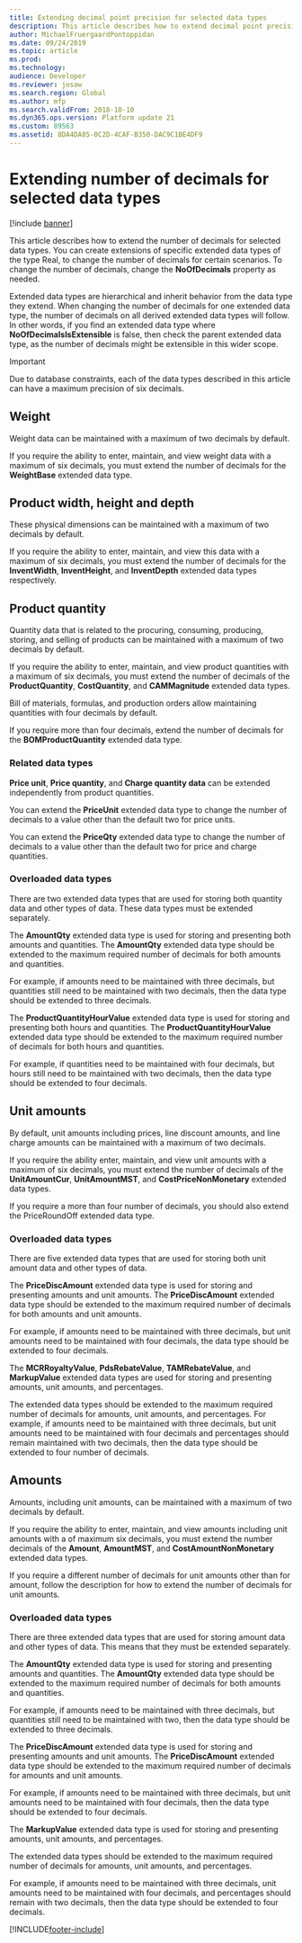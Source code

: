 ```yaml
---
title: Extending decimal point precision for selected data types
description: This article describes how to extend decimal point precision for selected data types.
author: MichaelFruergaardPontoppidan
ms.date: 09/24/2019
ms.topic: article
ms.prod: 
ms.technology: 
audience: Developer
ms.reviewer: josaw
ms.search.region: Global
ms.author: mfp
ms.search.validFrom: 2018-10-10
ms.dyn365.ops.version: Platform update 21
ms.custom: 89563
ms.assetid: 8DA4DA85-0C2D-4CAF-B350-DAC9C1BE4DF9
---
```


# Extending number of decimals for selected data types

[!include [banner](../includes/banner.md)]

This article describes how to extend the number of decimals for selected data types. You can create extensions of specific extended data types of the type Real, to change the number of decimals for certain scenarios. To change the number of decimals, change the **NoOfDecimals** property as needed.

Extended data types are hierarchical and inherit behavior from the data type they extend. When changing the number of decimals for one extended data type, the number of decimals on all derived extended data types will follow. In other words, if you find an extended data type where **NoOfDecimalsIsExtensible** is false, then check the parent extended data type, as the number of decimals might be extensible in this wider scope.

> [!IMPORTANT]
> Due to database constraints, each of the data types described in this article can have a maximum precision of six decimals.

## Weight

Weight data can be maintained with a maximum of two decimals by default.

If you require the ability to enter, maintain, and view weight data with a maximum of six decimals, you must extend the number of decimals for the **WeightBase** extended data type.

## Product width, height and depth

These physical dimensions can be maintained with a maximum of two decimals by default.

If you require the ability to enter, maintain, and view this data with a maximum of six decimals, you must extend the number of decimals for the **InventWidth**, **InventHeight**, and **InventDepth** extended data types respectively.

## Product quantity

Quantity data that is related to the procuring, consuming, producing, storing, and selling of products can be maintained with a maximum of two decimals by default.

If you require the ability to enter, maintain, and view product quantities with a maximum of six decimals, you must extend the number of decimals of the **ProductQuantity**, **CostQuantity**, and **CAMMagnitude** extended data types.

Bill of materials, formulas, and production orders allow maintaining quantities with four decimals by default.

If you require more than four decimals, extend the number of decimals for the **BOMProductQuantity** extended data type.

### Related data types

**Price unit**, **Price quantity**, and **Charge quantity data** can be extended independently from product quantities.

You can extend the **PriceUnit** extended data type to change the number of decimals to a value other than the default two for price units.

You can extend the **PriceQty** extended data type to change the number of decimals to a value other than the default two for price and charge quantities.

### Overloaded data types

There are two extended data types that are used for storing both quantity data and other types of data. These data types must be extended separately.

The **AmountQty** extended data type is used for storing and presenting both amounts and quantities. The **AmountQty** extended data type should be extended to the maximum required number of decimals for both amounts and quantities.

For example, if amounts need to be maintained with three decimals, but quantities still need to be maintained with two decimals, then the data type should be extended to three decimals.

The **ProductQuantityHourValue** extended data type is used for storing and presenting both hours and quantities. The **ProductQuantityHourValue** extended data type should be extended to the maximum required number of decimals for both hours and quantities.

For example, if quantities need to be maintained with four decimals, but hours still need to be maintained with two decimals, then the data type should be extended to four decimals.

## Unit amounts

By default, unit amounts including prices, line discount amounts, and line charge amounts can be maintained with a maximum of two decimals.

If you require the ability enter, maintain, and view unit amounts with a maximum of six decimals, you must extend the number of decimals of the **UnitAmountCur**, **UnitAmountMST**, and **CostPriceNonMonetary** extended data types.

If you require a more than four number of decimals, you should also extend the PriceRoundOff extended data type.

### Overloaded data types

There are five extended data types that are used for storing both unit amount data and other types of data.

The **PriceDiscAmount** extended data type is used for storing and presenting amounts and unit amounts. The **PriceDiscAmount** extended data type should be extended to the maximum required number of decimals for both amounts and unit amounts.

For example, if amounts need to be maintained with three decimals, but unit amounts need to be maintained with four decimals, the data type should be extended to four decimals.

The **MCRRoyaltyValue**, **PdsRebateValue**, **TAMRebateValue**, and **MarkupValue** extended data types are used for storing and presenting amounts, unit amounts, and percentages.

The extended data types should be extended to the maximum required number of decimals for amounts, unit amounts, and percentages. For example, if amounts need to be maintained with three decimals, but unit amounts need to be maintained with four decimals and percentages should remain maintained with two decimals, then the data type should be extended to four number of decimals.

## Amounts

Amounts, including unit amounts, can be maintained with a maximum of two decimals by default.

If you require the ability to enter, maintain, and view amounts including unit amounts with a of maximum six decimals, you must extend the number decimals of the **Amount**, **AmountMST**, and **CostAmountNonMonetary** extended data types.

If you require a different number of decimals for unit amounts other than for amount, follow the description for how to extend the number of decimals for unit amounts.

### Overloaded data types

There are three extended data types that are used for storing amount data and other types of data. This means that they must be extended separately.

The **AmountQty** extended data type is used for storing and presenting amounts and quantities. The **AmountQty** extended data type should be extended to the maximum required number of decimals for both amounts and quantities.

For example, if amounts need to be maintained with three decimals, but quantities still need to be maintained with two, then the data type should be extended to three decimals.

The **PriceDiscAmount** extended data type is used for storing and presenting amounts and unit amounts. The **PriceDiscAmount** extended data type should be extended to the maximum required number of decimals for amounts and unit amounts.

For example, if amounts need to be maintained with three decimals, but unit amounts need to be maintained with four decimals, then the data type should be extended to four decimals.

The **MarkupValue** extended data type is used for storing and presenting amounts, unit amounts, and percentages.

The extended data types should be extended to the maximum required number of decimals for amounts, unit amounts, and percentages.

For example, if amounts need to be maintained with three decimals, unit amounts need to be maintained with four decimals, and percentages should remain with two decimals, then the data type should be extended to four decimals.


[!INCLUDE[footer-include](../../../includes/footer-banner.md)]
